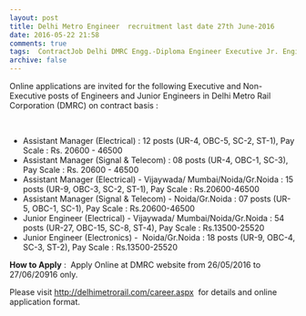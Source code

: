 ```yaml
---
layout: post
title: Delhi Metro Engineer  recruitment last date 27th June-2016   
date: 2016-05-22 21:58
comments: true
tags:  ContractJob Delhi DMRC Engg.-Diploma Engineer Executive Jr. Engineer Manager Metro Rail Mumbai Noida Online 
archive: false
---
```

Online applications are invited for the following Executive and Non-Executive posts of Engineers and Junior Engineers in Delhi Metro Rail Corporation (DMRC) on contract basis :

 
- Assistant Manager (Electrical) : 12 posts (UR-4, OBC-5, SC-2, ST-1), Pay Scale : Rs. 20600 - 46500
- Assistant Manager (Signal & Telecom) : 08 posts (UR-4, OBC-1, SC-3), Pay Scale : Rs. 20600 - 46500
- Assistant Manager (Electrical) - Vijaywada/ Mumbai/Noida/Gr.Noida : 15 posts (UR-9, OBC-3, SC-2, ST-1), Pay Scale : Rs.20600-46500
- Assistant Manager (Signal & Telecom) - Noida/Gr.Noida : 07 posts (UR-5, OBC-1, SC-1), Pay Scale : Rs.20600-46500
- Junior Engineer (Electrical) - Vijaywada/ Mumbai/Noida/Gr.Noida : 54 posts (UR-27, OBC-15, SC-8, ST-4), Pay Scale : Rs.13500-25520 
- Junior Engineer (Electronics) -  Noida/Gr.Noida : 18 posts (UR-9, OBC-4, SC-3, ST-2), Pay Scale : Rs.13500-25520  

**How to Apply** :  Apply Online at DMRC website from 26/05/2016 to 27/06/20916 only. 

Please visit <http://delhimetrorail.com/career.aspx>  for details and online application format.